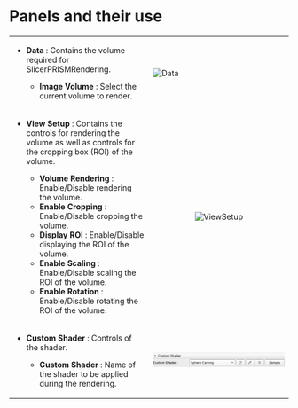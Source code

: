 # Panels and their use

<table style="table-layout: fixed; width:100%; border: 1px grey; border-collapse: collapse;">
<tr>
<td style=" width:50%">
<ul><li><b>Data</b> : Contains the volume required for SlicerPRISMRendering. </li>
<ul><li><b>Image Volume</b> : Select the current volume to render. </li></ul>
</ul>
</td>
<td>
<img src="https://raw.githubusercontent.com/ETS-vis-interactive/SlicerPRISMRendering/master/docs/source/images/Data.png" alt="Data" width ="100%" title="Data"/>
</td>
</tr>
<tr>
<td style="width:50%">
<ul> 
<li> <b>View Setup</b> : Contains the controls for rendering the volume as well as controls for the cropping box (ROI) of the volume. </li>
<ul>
<li><b>Volume Rendering</b> : Enable/Disable rendering the volume.</li>
<li><b>Enable Cropping</b> : Enable/Disable cropping the volume.</li>
<li><b>Display ROI</b> : Enable/Disable displaying the ROI of the volume.</li>
<li><b>Enable Scaling</b> : Enable/Disable scaling the ROI of the volume.</li>
<li><b>Enable Rotation</b> : Enable/Disable rotating the ROI of the volume.</li>
</ul>
</ul>
</td>
<td align="center" style="width:50%">
<img src="https://raw.githubusercontent.com/ETS-vis-interactive/SlicerPRISMRendering/master/docs/source/images/ViewSetup.png" alt="ViewSetup" width ="100%" title="ViewSetup"/>
</td>
</tr>


<tr>
<td style="width:50%">
<ul> 
<li><b>Custom Shader</b> : Controls of the shader.</li>
<ul>
<li><b>Custom Shader</b> : Name of the shader to be applied during the rendering.</li>

</ul>
</ul>
</td>
<td align="center" style="width:50%">
<img src="https://raw.githubusercontent.com/ETS-vis-interactive/SlicerPRISMRendering/master/docs/source/images/CustomShader.png" alt="CustomShader" width ="100%" title="CustomShader"/>
</td>
</tr>
</table>